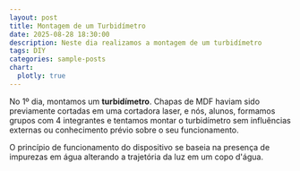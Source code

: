 ```yaml
---
layout: post
title: Montagem de um Turbidímetro
date: 2025-08-28 18:30:00
description: Neste dia realizamos a montagem de um turbidímetro
tags: DIY
categories: sample-posts
chart:
  plotly: true
---
```

No 1º dia, montamos um **turbidímetro**. Chapas de MDF haviam sido previamente cortadas em uma cortadora laser, e nós, alunos, formamos grupos com 4 integrantes e tentamos montar o turbidímetro sem influências externas ou conhecimento prévio sobre o seu funcionamento.

O princípio de funcionamento do dispositivo se baseia na presença de impurezas em água alterando a trajetória da luz em um copo d'água.
